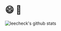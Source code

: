 #   :smile: :musical_note:
  
![leecheck's github stats](https://github-readme-stats.vercel.app/api?username=leecheck)
